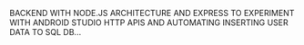BACKEND WITH NODE.JS ARCHITECTURE AND EXPRESS TO EXPERIMENT WITH ANDROID STUDIO HTTP APIS AND AUTOMATING
INSERTING USER DATA TO SQL DB...